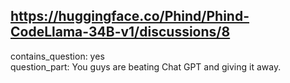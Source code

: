 ## https://huggingface.co/Phind/Phind-CodeLlama-34B-v1/discussions/8

contains_question: yes  
question_part: You guys are beating Chat GPT and giving it away.